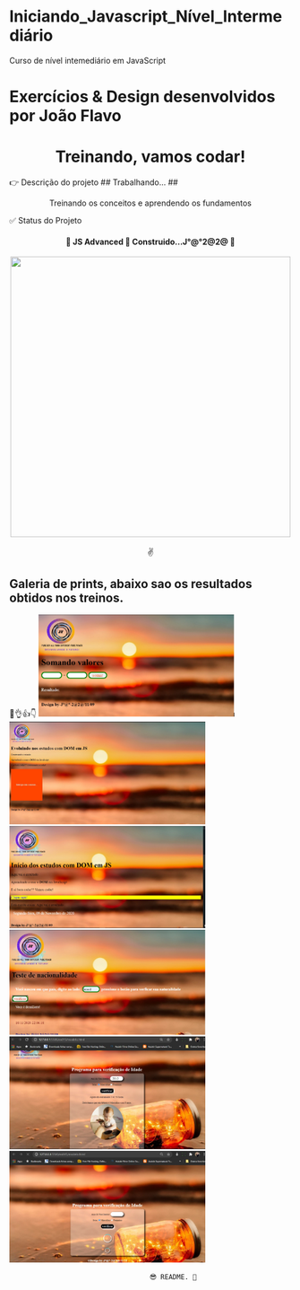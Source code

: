 # Iniciando_Javascript_Nível_Intermediário
Curso de nível intemediário em JavaScript
# Exercícios & Design desenvolvidos por João Flavo

<h1 align="center">Treinando, vamos codar!</h1>
👉  Descrição do projeto ## Trabalhando... ## 
<p align="center">Treinando os conceitos e aprendendo os fundamentos</P>
    ✅ Status do Projeto
<h4 align="center"> 
	🚧  JS Advanced 🚀 Construido...J°@°2@2@  🚧
</h4>
<p style="text-align: center;"><center><img src="https://media.giphy.com/media/NFA61GS9qKZ68/giphy.gif" width="500" height="500" /></center></p>
<p style="text-align: center;">✌<Strong><h2> Galeria de prints, abaixo sao os resultados obtidos nos treinos.</h2></Strong>🤘👌👍👇
  <img src="aula10\img2\print treino.jpeg" width="350" title="print do resultado">
  <img src="aula10\img2\print treino2.jpeg" width="350" alt="accessibility text">
  <img src="aula10\img2\print treino3.jpeg" width="350" alt="accessibility text">
  <img src="aula11\img2\print treino4.jpeg" width="350" alt="accessibility text">
  <img src="ex015\nvo1.jpeg" width="350" alt="accessibility text">
  <img src="ex015\nvo2.jpeg" width="350" alt="accessibility text">
</p></p>



                                       😎 README. 💝
